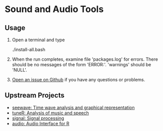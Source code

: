 # Sound and Audio Tools

## Usage

1. Open a terminal and type

	./install-all.bash
1. When the run completes, examine file 'packages.log' for errors. There should be no messages of the form 'ERROR:'. 'warnings' should be 'NULL'.
1. [Open an issue on Github](https://github.com/znmeb/Computational-Journalism-Publishers-Workbench/issues/new) if you have any questions or problems.

## Upstream Projects
* [seewave: Time wave analysis and graphical representation](http://cran.r-project.org/web/packages/seewave/index.html)
* [tuneR: Analysis of music and speech](http://cran.r-project.org/web/packages/tuneR/index.html)
* [signal: Signal processing](http://cran.r-project.org/web/packages/signal/index.html)
* [audio: Audio Interface for R](http://cran.r-project.org/web/packages/audio/index.html)
